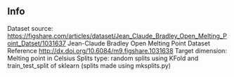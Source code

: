 Info
----

Dataset source: https://figshare.com/articles/dataset/Jean_Claude_Bradley_Open_Melting_Point_Datset/1031637
		Jean-Claude Bradley Open Melting Point Dataset
		Reference http://dx.doi.org/10.6084/m9.figshare.1031638
Target dimension: Melting point in Celsius
Splits type: random splits using KFold and train_test_split of sklearn (splits made using mksplits.py)



